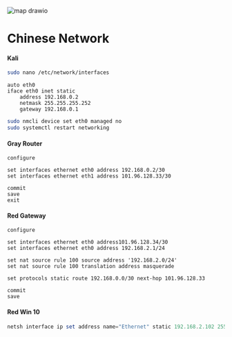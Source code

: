 ![map drawio](https://github.com/user-attachments/assets/b726055e-fd09-4b6d-be2a-d3c7518d3233)

# Chinese Network

#### Kali

```bash
sudo nano /etc/network/interfaces
```
```nano
auto eth0
iface eth0 inet static
    address 192.168.0.2
    netmask 255.255.255.252
    gateway 192.168.0.1
```
```bash
sudo nmcli device set eth0 managed no
sudo systemctl restart networking
```

#### Gray Router 

```VyOS
configure

set interfaces ethernet eth0 address 192.168.0.2/30
set interfaces ethernet eth1 address 101.96.128.33/30

commit
save
exit
```

#### Red Gateway

``` Vyos
configure

set interfaces ethernet eth0 address101.96.128.34/30
set interfaces ethernet eth0 address 192.168.2.1/24

set nat source rule 100 source address '192.168.2.0/24'
set nat source rule 100 translation address masquerade

set protocols static route 192.168.0.0/30 next-hop 101.96.128.33

commit
save
```

#### Red Win 10

```powershell
netsh interface ip set address name="Ethernet" static 192.168.2.102 255.255.255.0 192.168.2.1
```
